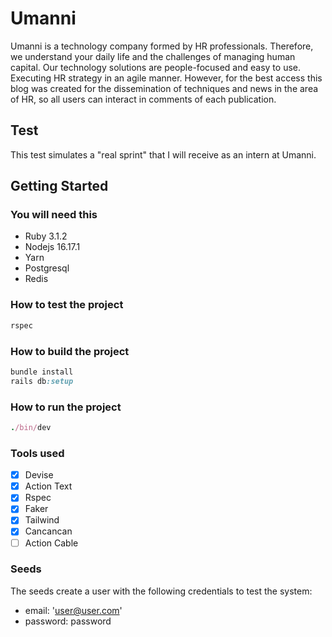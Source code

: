 # Umanni

Umanni is a technology company formed by HR professionals. Therefore, we understand your daily life and the challenges of managing human capital. Our technology solutions are people-focused and easy to use. Executing HR strategy in an agile manner. However, for the best access this blog was created for the dissemination of techniques and news in the area of ​​HR, so all users can interact in comments of each publication.

## Test

This test simulates a "real sprint" that I will receive as an intern at Umanni.

## Getting Started

### You will need this

* Ruby 3.1.2
* Nodejs 16.17.1
* Yarn
* Postgresql
* Redis

### How to test the project

```ruby
rspec
```

### How to build the project

```ruby
bundle install
rails db:setup
```

### How to run the project

```ruby
./bin/dev
```

### Tools used

* [x] Devise
* [x] Action Text
* [x] Rspec
* [x] Faker
* [x] Tailwind
* [x] Cancancan
* [ ] Action Cable

### Seeds

The seeds create a user with the following credentials to test the system:

* email: 'user@user.com'
* password: password
